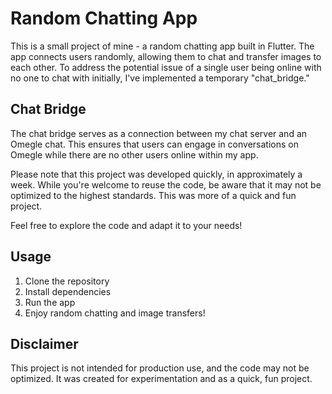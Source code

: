 # Random Chatting App

This is a small project of mine - a random chatting app built in Flutter. The app connects users randomly, allowing them to chat and transfer images to each other. To address the potential issue of a single user being online with no one to chat with initially, I've implemented a temporary "chat_bridge."

## Chat Bridge

The chat bridge serves as a connection between my chat server and an Omegle chat. This ensures that users can engage in conversations on Omegle while there are no other users online within my app. 

Please note that this project was developed quickly, in approximately a week. While you're welcome to reuse the code, be aware that it may not be optimized to the highest standards. This was more of a quick and fun project.

Feel free to explore the code and adapt it to your needs!

## Usage

1. Clone the repository
2. Install dependencies
3. Run the app
4. Enjoy random chatting and image transfers!

## Disclaimer

This project is not intended for production use, and the code may not be optimized. It was created for experimentation and as a quick, fun project.
